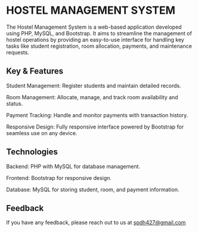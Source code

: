 
# HOSTEL MANAGEMENT SYSTEM
The Hostel Management System is a web-based application developed using PHP, MySQL, and Bootstrap. It aims to streamline the management of hostel operations by providing an easy-to-use interface for handling key tasks like student registration, room allocation, payments, and maintenance requests.


## Key & Features
Student Management: Register students and maintain detailed records.

Room Management: Allocate, manage, and track room availability and status.

Payment Tracking: Handle and monitor payments with transaction history.

Responsive Design: Fully responsive interface powered by Bootstrap for seamless use on any device.


## Technologies
Backend: PHP with MySQL for database management.

Frontend: Bootstrap for responsive design.

Database: MySQL for storing student, room, and payment information.
## Feedback

If you have any feedback, please reach out to us at spdh427@gmail.com

